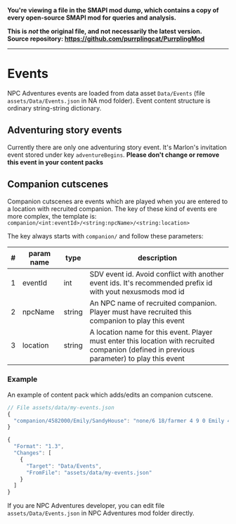 **You're viewing a file in the SMAPI mod dump, which contains a copy of every open-source SMAPI mod
for queries and analysis.**

**This is _not_ the original file, and not necessarily the latest version.**  
**Source repository: https://github.com/purrplingcat/PurrplingMod**

----

# Events

NPC Adventures events are loaded from data asset `Data/Events` (file `assets/Data/Events.json` in NA mod folder). Event content structure is ordinary string-string dictionary.

## Adventuring story events

Currently there are only one adventuring story event. It's Marlon's invitation event stored under key `adventureBegins`. **Please don't change or remove this event in your content packs**

## Companion cutscenes

Companion cutscenes are events which are played when you are entered to a location with recruited companion. The key of these kind of events ere more complex, the template is: `companion/<int:eventId>/<string:npcName>/<string:location>`

The key always starts with `companion/` and follow these parameters:

| # | param name | type | description |
| --- | ---------- | ---- | -------------------------------- |
| 1 | eventId | int | SDV event id. Avoid conflict with another event ids. It's recommended prefix id with yout nexusmods mod id |
| 2 | npcName | string | An NPC name of recruited companion. Player must have recruited this companion to play this event |
| 3 | location | string | A location name for this event. Player must enter this location with recruited companion (defined in previous parameter) to play this event |

### Example

An example of content pack which adds/edits an companion cutscene.

```js
// File assets/data/my-events.json
{
  "companion/4582000/Emily/SandyHouse": "none/6 18/farmer 4 9 0 Emily 4 8 0 Sandy 2 5 2 Bouncer 17 3 2/pause 1000/skippable/pause 200" // prefix 4582 is NPC Adventures nexusmods mod id. Dont' use this prefix, use another one in your content pack
}
```

```js
{
  "Format": "1.3",
  "Changes": [
    {
      "Target": "Data/Events",
      "FromFile": "assets/data/my-events.json"
    }
  ]
}
```

If you are NPC Adventures developer, you can edit file `assets/Data/Events.json` in NPC Adventures mod folder directly.
